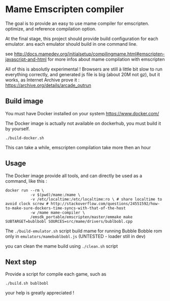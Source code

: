 # Mame Emscripten compiler
The goal is to provide an easy to use mame compiler for emscripten. optimize, and reference compilation option.

At the final stage, this project should provide build configuration for each emulator. ans each emulator should build in one command line.

see http://docs.mamedev.org/initialsetup/compilingmame.html#emscripten-javascript-and-html for more infos about mame compilation with emscripten

All of this is absolutly experimental ! Browsers are still à little bit slow to run everything correctly, and generated js file is big (about 20M not gz), but it works, as Internet Archive prove it : 
https://archive.org/details/arcade_outrun


## Build image

You must have Docker installed on your system https://www.docker.com/

The Docker image is actually not available on dockerhub, you must build it by yourself. 

    ./build-docker.sh

This can take a while, emscripten compilation take more then an hour

## Usage

The Docker image provide all tools, and can directly be used as a command, like this : 

    docker run --rm \
               -v $(pwd)/mame:/mame \
               -v /etc/localtime:/etc/localtime:ro \ # share localtime to avoid clock screw # http://stackoverflow.com/questions/24551592/how-to-make-sure-dockers-time-syncs-with-that-of-the-host
               -w /mame mame-compiler \
               /emsdk_portable/emscripten/master/emmake make SUBTARGET=bublbobl SOURCES=src/mame/drivers/bublbobl.cpp

The `./build-emulator.sh` script build mame for running Bubble Bobble rom only in `emulators/mamebublbobl.js` (UNTESTED - loader still in dev)

you can clean the mame build using `./clean.sh` script

## Next step

Provide a script for compile each game, such as

    ./build.sh bublbobl

your help is greatly appreciated !


